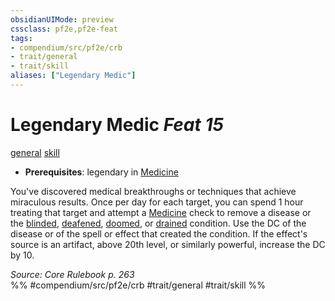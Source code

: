 ```yaml
---
obsidianUIMode: preview
cssclass: pf2e,pf2e-feat
tags:
- compendium/src/pf2e/crb
- trait/general
- trait/skill
aliases: ["Legendary Medic"]
---
```

# Legendary Medic  *Feat 15*  
[general](general.md "General Feat Trait")  [skill](skill.md "Skill Feat Trait")  

- **Prerequisites**: legendary in [Medicine](skills.md#Medicine)

You've discovered medical breakthroughs or techniques that achieve miraculous results. Once per day for each target, you can spend 1 hour treating that target and attempt a [Medicine](skills.md#Medicine) check to remove a disease or the [blinded](conditions.md#Blinded), [deafened](conditions.md#Deafened), [doomed](conditions.md#Doomed), or [drained](conditions.md#Drained) condition. Use the DC of the disease or of the spell or effect that created the condition. If the effect's source is an artifact, above 20th level, or similarly powerful, increase the DC by 10.

*Source: Core Rulebook p. 263*  
%% #compendium/src/pf2e/crb #trait/general #trait/skill %%
